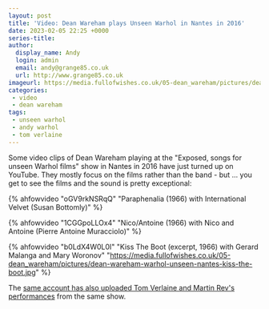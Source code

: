 ```yaml
---
layout: post
title: 'Video: Dean Wareham plays Unseen Warhol in Nantes in 2016'
date: 2023-02-05 22:25 +0000
series-title:
author:
  display_name: Andy
  login: admin
  email: andy@grange85.co.uk
  url: http://www.grange85.co.uk
imageurl: https://media.fullofwishes.co.uk/05-dean_wareham/pictures/dean-wareham-warhol-unseen-nantes-nico-antoine.jpg
categories:
 - video
 - dean wareham
tags:
 - unseen warhol
 - andy warhol
 - tom verlaine
---
```

Some video clips of Dean Wareham playing at the "Exposed, songs for unseen Warhol films" show in Nantes in 2016 have just turned up on YouTube. They mostly focus on the films rather than the band - but ... you get to see the films and the sound is pretty exceptional:

{% ahfowvideo "oGV9rkNSRqQ" "Paraphenalia (1966) with International Velvet (Susan Bottomly)" %}

{% ahfowvideo "1CGGpoLLOx4" "Nico/Antoine (1966) with Nico and Antoine (Pierre Antoine Muracciolo)" %}

{% ahfowvideo "b0LdX4W0L0I" "Kiss The Boot (excerpt, 1966) with Gerard Malanga and Mary Woronov" "https://media.fullofwishes.co.uk/05-dean_wareham/pictures/dean-wareham-warhol-unseen-nantes-kiss-the-boot.jpg" %}

The [same account has also uploaded Tom Verlaine and Martin Rev's performances](https://www.youtube.com/watch?v=AYjiSU3Dzi4&list=PLMuhpHgA_qRNvc3JPpRQ0hYMpVTpFvg8u) from the same show.
